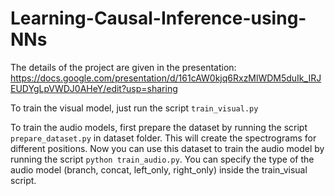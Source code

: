 # Learning-Causal-Inference-using-NNs

The details of the project are given in the presentation: https://docs.google.com/presentation/d/161cAW0kjq6RxzMlWDM5duIk_IRJEUDYgLpVWDJ0AHeY/edit?usp=sharing

To train the visual model, just run the script `train_visual.py`

To train the audio models, first prepare the dataset by running the script `prepare_dataset.py` in dataset folder. This will create the spectrograms  for different positions.
Now you can use this dataset to train the audio model by running the script `python train_audio.py`. You can specify the type of the audio model (branch, concat, left_only, right_only) inside the train_visual script.

